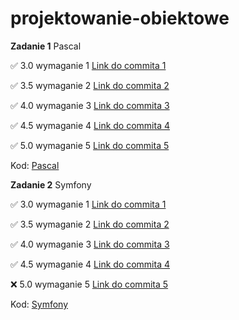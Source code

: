 # projektowanie-obiektowe

**Zadanie 1** Pascal

:white_check_mark: 3.0 wymaganie 1 [Link do commita 1](https://github.com/viashchuk/projektowanie-obiektowe/commit/792401c835bc674bc7cea21a0d3c29876949b5fc)

:white_check_mark: 3.5 wymaganie 2 [Link do commita 2](https://github.com/viashchuk/projektowanie-obiektowe/commit/20052d7d5e7a6f01d1051f0f7cd00026d8545121)

:white_check_mark: 4.0 wymaganie 3 [Link do commita 3](https://github.com/viashchuk/projektowanie-obiektowe/commit/032264f538d75a9c131166d9418f4c001d39a1f1)

:white_check_mark: 4.5 wymaganie 4 [Link do commita 4](https://github.com/viashchuk/projektowanie-obiektowe/commit/3f76ed75be7b1542c29550c7c0f7aab10a7ab2a2)

:white_check_mark: 5.0 wymaganie 5 [Link do commita 5](https://github.com/viashchuk/projektowanie-obiektowe/commit/c498a267fad38d2a66810f3c8ecd23e2d08d4298)


Kod: [Pascal](./task-1)



**Zadanie 2** Symfony

:white_check_mark: 3.0 wymaganie 1 [Link do commita 1](https://github.com/viashchuk/projektowanie-obiektowe/commit/93d911f54f6687bcd4e615de7278eda10e64715f)

:white_check_mark: 3.5 wymaganie 2 [Link do commita 2](https://github.com/viashchuk/projektowanie-obiektowe/commit/0f290b3a50042f9c0b21b133f451bcc8dce619b2)

:white_check_mark: 4.0 wymaganie 3 [Link do commita 3](https://github.com/viashchuk/projektowanie-obiektowe/commit/f2dfde7badb84b676813ff215af699566a1b6495)

:white_check_mark: 4.5 wymaganie 4 [Link do commita 4](https://github.com/viashchuk/projektowanie-obiektowe/commit/729508124ee526dc4e63e4248f0417922baef6f3)

:x: 5.0 wymaganie 5 [Link do commita 5]()


Kod: [Symfony](./task-2)